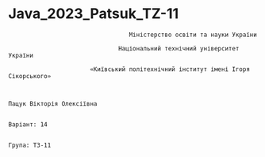 # Java_2023_Patsuk_TZ-11
                                      Міністерство освіти та науки України

                                   Національний технічний університет України

                           «Київський політехнічний інститут імені Ігоря Сікорського»
 

                                                                                                   Пацук Вікторія Олексіївна

                                                                                                   Варіант: 14

                                                                                                   Група: ТЗ-11





